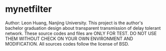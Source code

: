 # mynetfilter
Author: Leon Huang, Nanjing University.
This project is the author's bachelor graduation design
about transparent transmission of delay tolerant network.
These source codes and files are ONLY FOR TEST.
DO NOT USE THEM WITHOUT CHECK ON YOUR OWN ENVIRONMENT
AND MODIFICATION.
All sources codes follow the license of BSD.

